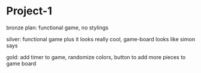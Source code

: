 # Project-1


bronze plan: functional game, no stylings

silver: functional game plus it looks really cool, game-board looks like simon says

gold: add timer to game, randomize colors, button to add more pieces to game board
